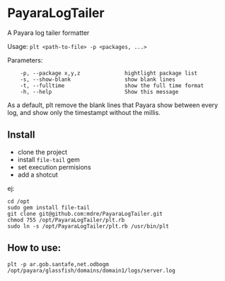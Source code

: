 # PayaraLogTailer
A Payara log tailer formatter 

Usage: `plt <path-to-file> -p <packages, ...>`

Parameters:
```
    -p, --package x,y,z              hightlight package list
    -s, --show-blank                 show blank lines
    -t, --fulltime                   show the full time format
    -h, --help                       Show this message
```

As a default, plt remove the blank lines that Payara show between every log, and show only the timestampt without the millis.

## Install 
- clone the project
- install `file-tail` gem
- set execution permisions
- add a shotcut

ej:
```
cd /opt
sudo gem install file-tail
git clone git@github.com:mdre/PayaraLogTailer.git
chmod 755 /opt/PayaraLogTailer/plt.rb 
sudo ln -s /opt/PayaraLogTailer/plt.rb /usr/bin/plt
```

## How to use:
```
plt -p ar.gob.santafe,net.odbogm /opt/payara/glassfish/domains/domain1/logs/server.log
```
